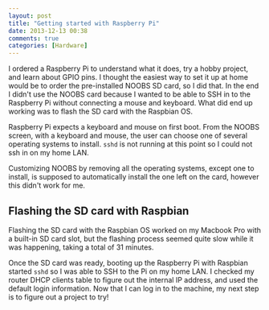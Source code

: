 ```yaml
---
layout: post
title: "Getting started with Raspberry Pi"
date: 2013-12-13 00:38
comments: true
categories: [Hardware]
---
```


I ordered a Raspberry Pi to understand what it does, try a hobby project, and learn about GPIO pins. I thought the easiest way to set it up at home would be to order the pre-installed NOOBS SD card, so I did that. In the end I didn't use the NOOBS card because I wanted to be able to SSH in to the Raspberry Pi without connecting a mouse and keyboard. What did end up working was to flash the SD card with the Raspbian OS.

Raspberry Pi expects a keyboard and mouse on first boot. From the NOOBS screen, with a keyboard and mouse, the user can choose one of several operating systems to install. `sshd` is not running at this point so I could not ssh in on my home LAN.

Customizing NOOBS by removing all the operating systems, except one to install, is supposed to automatically install the one left on the card, however this didn't work for me.

## Flashing the SD card with Raspbian

Flashing the SD card with the Raspbian OS worked on my Macbook Pro with a built-in SD card slot, but the flashing process seemed quite slow while it was happening, taking a total of 31 minutes.

Once the SD card was ready, booting up the Raspberry Pi with Raspbian started `sshd` so I was able to SSH to the Pi on my home LAN. I checked my router DHCP clients table to figure out the internal IP address, and used the default login information. Now that I can log in to the machine, my next step is to figure out a project to try!
